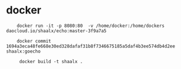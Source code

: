 #	docker

		docker run -it -p 8080:80  -v /home/docker:/home/dockers daocloud.io/shaalx/echo:master-3f9a7a5

		docker commit 1694a3eca48fe668e30ed328dafaf31b8f7346675185a5daf4b3ee574db4d2ee shaalx:goecho

		 docker build -t shaalx .